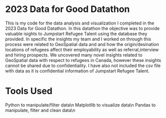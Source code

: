 # 2023 Data for Good Datathon

This is my code for the data analysis and visualization I completed in the 2023 Data for Good Datathon. In this datathon the objective was to provide valuable isights to Jumpstart Refugee Talent using the database they provided. In specific the insights my team and I worked on through this process were related to GeoSpatial data and and how the origin/desination locations of refugees affect their employability as well as referral,interview and hiring prospects. We uncovered many novel insights related to GeoSpatial data with respect to refugees in Canada, however these insights cannot be shared due to confidentiality. I have also not included the csv file with data as it is confidential information of Jumpstart Refugee Talent.

# Tools Used

Python to manipulate/filter data\n
Matplotlib to visualize data\n
Pandas to manipulate, filter and clean data\n
